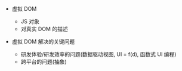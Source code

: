 - 虚拟 DOM

  - JS 对象
  - 对真实 DOM 的描述

- 虚拟 DOM 解决的关键问题
  - 研发体验/研发效率的问题(数据驱动视图, UI = f(d), 函数式 UI 编程)
  - 跨平台的问题(抽象)

